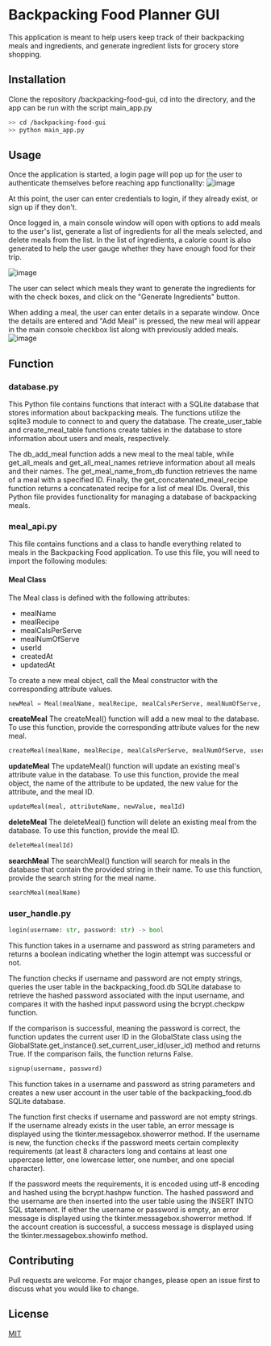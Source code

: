 # Backpacking Food Planner GUI

This application is meant to help users keep track of their backpacking meals and ingredients, and generate ingredient lists for grocery store shopping.

## Installation

Clone the repository /backpacking-food-gui, cd into the directory, and the app can be run with the script main_app.py

```bash
>> cd /backpacking-food-gui
>> python main_app.py
```

## Usage

Once the application is started, a login page will pop up for the user to authenticate themselves before reaching app functionality:
![image](https://user-images.githubusercontent.com/61169077/236593439-433fb900-e4a0-46db-ba14-c8814d5343c8.png)

At this point, the user can enter credentials to login, if they already exist, or sign up if they don't.

Once logged in, a main console window will open with options to add meals to the user's list, generate a list of ingredients for all the meals selected, and delete meals from the list. In the list of ingredients, a calorie count is also generated to help the user gauge whether they have enough food for their trip. 

![image](https://user-images.githubusercontent.com/61169077/236594739-ef0acc5b-80f5-4f8a-84d1-30c6f574d5fb.png)

The user can select which meals they want to generate the ingredients for with the check boxes, and click on the "Generate Ingredients" button. 

When adding a meal, the user can enter details in a separate window. Once the details are entered and "Add Meal" is pressed, the new meal will appear in the main console checkbox list along with previously added meals. 
![image](https://user-images.githubusercontent.com/61169077/236594776-bd2f7d95-4c29-44c1-82ff-e45b67e51fe5.png)

## Function

### database.py

This Python file contains functions that interact with a SQLite database that stores information about backpacking meals. The functions utilize the sqlite3 module to connect to and query the database. The create_user_table and create_meal_table functions create tables in the database to store information about users and meals, respectively.

The db_add_meal function adds a new meal to the meal table, while get_all_meals and get_all_meal_names retrieve information about all meals and their names. The get_meal_name_from_db function retrieves the name of a meal with a specified ID. Finally, the get_concatenated_meal_recipe function returns a concatenated recipe for a list of meal IDs. Overall, this Python file provides functionality for managing a database of backpacking meals.

### meal_api.py

This file contains functions and a class to handle everything related to meals in the Backpacking Food application. To use this file, you will need to import the following modules:

#### Meal Class

The Meal class is defined with the following attributes:

- mealName
- mealRecipe
- mealCalsPerServe
- mealNumOfServe
- userId
- createdAt
- updatedAt

To create a new meal object, call the Meal constructor with the corresponding attribute values.

```python
newMeal = Meal(mealName, mealRecipe, mealCalsPerServe, mealNumOfServe, userId, createdAt, updatedAt)
```

**createMeal**
The createMeal() function will add a new meal to the database. To use this function, provide the corresponding attribute values for the new meal.

```python
createMeal(mealName, mealRecipe, mealCalsPerServe, mealNumOfServe, userId, createdAt, updatedAt)
```

**updateMeal**
The updateMeal() function will update an existing meal's attribute value in the database. To use this function, provide the meal object, the name of the attribute to be updated, the new value for the attribute, and the meal ID.

```python
updateMeal(meal, attributeName, newValue, mealId)
```

**deleteMeal**
The deleteMeal() function will delete an existing meal from the database. To use this function, provide the meal ID.

```python
deleteMeal(mealId)
```

**searchMeal**
The searchMeal() function will search for meals in the database that contain the provided string in their name. To use this function, provide the search string for the meal name.

```python
searchMeal(mealName)
```

### user_handle.py

```python
login(username: str, password: str) -> bool
```

This function takes in a username and password as string parameters and returns a boolean indicating whether the login attempt was successful or not.

The function checks if username and password are not empty strings, queries the user table in the backpacking_food.db SQLite database to retrieve the hashed password associated with the input username, and compares it with the hashed input password using the bcrypt.checkpw function.

If the comparison is successful, meaning the password is correct, the function updates the current user ID in the GlobalState class using the GlobalState.get_instance().set_current_user_id(user_id) method and returns True. If the comparison fails, the function returns False.

```python
signup(username, password)
```

This function takes in a username and password as string parameters and creates a new user account in the user table of the backpacking_food.db SQLite database.

The function first checks if username and password are not empty strings. If the username already exists in the user table, an error message is displayed using the tkinter.messagebox.showerror method. If the username is new, the function checks if the password meets certain complexity requirements (at least 8 characters long and contains at least one uppercase letter, one lowercase letter, one number, and one special character).

If the password meets the requirements, it is encoded using utf-8 encoding and hashed using the bcrypt.hashpw function. The hashed password and the username are then inserted into the user table using the INSERT INTO SQL statement. If either the username or password is empty, an error message is displayed using the tkinter.messagebox.showerror method. If the account creation is successful, a success message is displayed using the tkinter.messagebox.showinfo method.

## Contributing

Pull requests are welcome. For major changes, please open an issue first
to discuss what you would like to change.

## License

[MIT](https://choosealicense.com/licenses/mit/)
